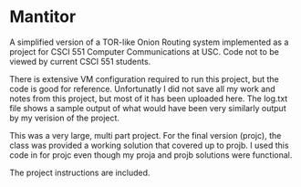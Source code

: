 # Mantitor
A simplified version of a TOR-like Onion Routing system implemented as a project for CSCI 551 Computer Communications at USC. Code not to be viewed by current CSCI 551 students.

There is extensive VM configuration required to run this project, but the code is good for reference. Unfortunatly I did not save all my work and notes from this project, but most of it has been uploaded here. The log.txt file shows a sample output of what would have been very similarly output by my verision of the project.

This was a very large, multi part project. For the final version (projc), the class was provided a working solution that covered up to projb. I used this code in for projc even though my proja and projb solutions were functional.

The project instructions are included.
